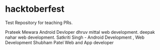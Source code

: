 # hacktoberfest
Test Repository for teaching PRs.

Prateek Mewara Android Devloper
dhruv mittal web development.
deepak nahar web development.
Satkriti Singh - Android Development , Web Development
Shubham Patel Web and App developer
